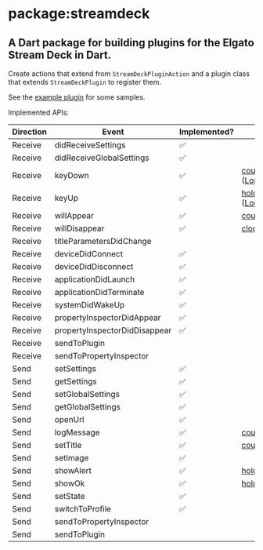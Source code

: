 # package:streamdeck

## A Dart package for building plugins for the Elgato Stream Deck in Dart.

Create actions that extend from `StreamDeckPluginAction` and a plugin class that extends `StreamDeckPlugin` to register them.

See the [example plugin] for some samples.

Implemented APIs:

| Direction | Event | Implemented? | Examples |
| --------- | ----- | ------------ | -------- |
| Receive | didReceiveSettings | ✅ |
| Receive | didReceiveGlobalSettings | ✅ |
| Receive | keyDown | ✅ | [counter], [hold] ([LongPressDetection]) |
| Receive | keyUp | ✅ | [hold] ([LongPressDetection]) |
| Receive | willAppear | ✅ | [counter], [clock] |
| Receive | willDisappear | ✅ | [clock] |
| Receive | titleParametersDidChange | |
| Receive | deviceDidConnect | ✅ |
| Receive | deviceDidDisconnect | ✅ |
| Receive | applicationDidLaunch | ✅ |
| Receive | applicationDidTerminate | ✅ |
| Receive | systemDidWakeUp | ✅ |
| Receive | propertyInspectorDidAppear | ✅ |
| Receive | propertyInspectorDidDisappear | ✅ |
| Receive | sendToPlugin | |
| Receive | sendToPropertyInspector | |
| Send | setSettings | ✅ |
| Send | getSettings | ✅ |
| Send | setGlobalSettings | ✅ |
| Send | getGlobalSettings | ✅ |
| Send | openUrl | ✅ |
| Send | logMessage | ✅ | [counter]
| Send | setTitle | ✅ | [counter], [clock]
| Send | setImage | ✅ |
| Send | showAlert | ✅ | [hold]
| Send | showOk | ✅ | [hold]
| Send | setState | ✅ |
| Send | switchToProfile | ✅ |
| Send | sendToPropertyInspector | |
| Send | sendToPlugin | |

[example plugin]: https://github.com/DanTup/streamdeck.dart/blob/main/example/
[counter]: https://github.com/DanTup/streamdeck.dart/blob/main/example/lib/counter.dart
[clock]: https://github.com/DanTup/streamdeck.dart/blob/main/example/lib/clock.dart
[hold]: https://github.com/DanTup/streamdeck.dart/blob/main/example/lib/hold.dart
[LongPressDetection]: https://github.com/DanTup/streamdeck.dart/blob/main/lib/src/mixins.dart
